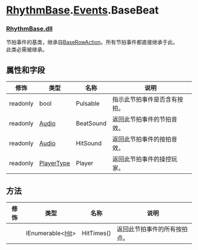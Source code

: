 # [RhythmBase](../../RhythmToolkit.md).[Events](../namespace/Events.md).BaseBeat  
### [RhythmBase.dll](../assembly/RhythmBase.md)
节拍事件的基类，继承自[BaseRowAction](BaseEvent.md)。所有节拍事件都直接继承于此。  
此类必需被继承。  

## 属性和字段

修饰 | 类型 | 名称 | 说明
-|-|-|-
readonly | bool | Pulsable | 指示此节拍事件是否含有按拍。  
readonly | [Audio](../class/Audio.md) | BeatSound | 返回此节拍事件的节拍音效。  
readonly | [Audio](../class/Audio.md) | HitSound | 返回此节拍事件的按拍音效。  
readonly | [PlayerType](../enum/PlayerType.md) | Player | 返回此节拍事件的操控玩家。  

## 方法

修饰 | 类型 | 名称 | 说明
-|-|-|-
| | IEnumerable\<[Hit](../class/Hit.md)\> | HitTimes() | 返回此节拍事件的所有按拍点。  
